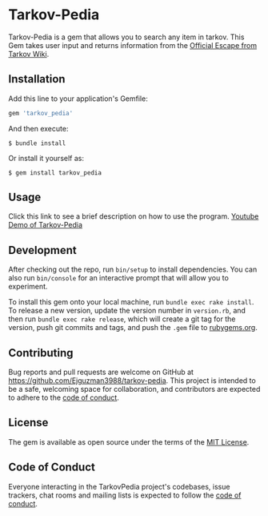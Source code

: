 # Tarkov-Pedia

Tarkov-Pedia is a gem that allows you to search any item in tarkov. This Gem takes user input and returns information from the [Official Escape from Tarkov Wiki](https://escapefromtarkov.gamepedia.com/Escape_from_Tarkov_Wiki).  

## Installation

Add this line to your application's Gemfile:

```ruby
gem 'tarkov_pedia'
```

And then execute:

    $ bundle install

Or install it yourself as:

    $ gem install tarkov_pedia

## Usage

Click this link to see a brief description on how to use the program.
[Youtube Demo of Tarkov-Pedia](https://youtu.be/gemw6MFVZgI)

## Development

After checking out the repo, run `bin/setup` to install dependencies. You can also run `bin/console` for an interactive prompt that will allow you to experiment.

To install this gem onto your local machine, run `bundle exec rake install`. To release a new version, update the version number in `version.rb`, and then run `bundle exec rake release`, which will create a git tag for the version, push git commits and tags, and push the `.gem` file to [rubygems.org](https://rubygems.org).

## Contributing

Bug reports and pull requests are welcome on GitHub at https://github.com/Ejguzman3988/tarkov-pedia. This project is intended to be a safe, welcoming space for collaboration, and contributors are expected to adhere to the [code of conduct](https://github.com/Ejguzman3988/tarkov-pedia/blob/master/CODE_OF_CONDUCT.md).


## License

The gem is available as open source under the terms of the [MIT License](https://opensource.org/licenses/MIT).

## Code of Conduct

Everyone interacting in the TarkovPedia project's codebases, issue trackers, chat rooms and mailing lists is expected to follow the [code of conduct](https://github.com/Ejguzman3988/tarkov-pedia/blob/master/CODE_OF_CONDUCT.md).
